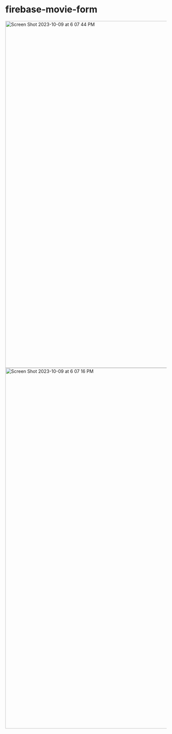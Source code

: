 # firebase-movie-form

<img width="1079" alt="Screen Shot 2023-10-09 at 6 07 44 PM" src="https://github.com/Postrelski/firebase-movie-form/assets/71254889/9691131f-0d30-411a-bf9d-ba2d7724df18">

<img width="1122" alt="Screen Shot 2023-10-09 at 6 07 16 PM" src="https://github.com/Postrelski/firebase-movie-form/assets/71254889/a2fb24f8-e838-4cae-a20b-9fc0ec801856">
